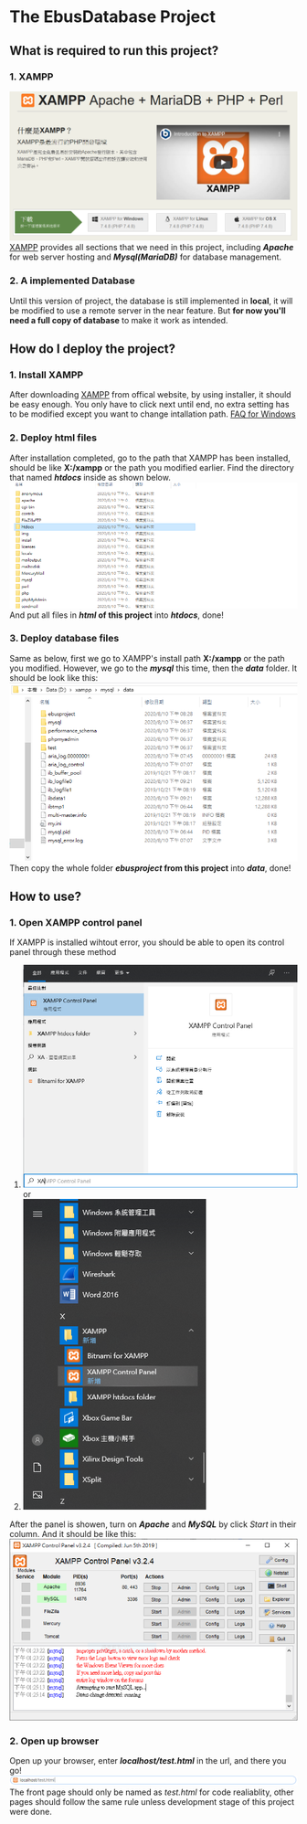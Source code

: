 # The EbusDatabase Project 
## What is required to run this project?
### 1. XAMPP
![XAMPP](/Readme/XAMPP.PNG "Official explain")
[XAMPP](https://www.apachefriends.org/zh_tw/index.html) provides all sections that we need in this project, including **_Apache_** for web server hosting and **_Mysql(MariaDB)_** for database management.
### 2. A implemented Database
Until this version of project, the database is still implemented in **local**, it will be modified to use a remote server in the near feature. But **for now you'll need a full copy of database** to make it work as intended.

## How do I deploy the project?

### 1. Install XAMPP
After downloading [XAMPP](https://www.apachefriends.org/zh_tw/index.html) from offical website, by using installer, it should be easy enough. You only have to click next until end, no extra setting has to be modified except you want to change intallation path. [FAQ for Windows](https://www.apachefriends.org/faq_windows.html)
### 2. Deploy html files
After installation completed, go to the path that XAMPP has been installed, should be like **X:/xampp** or the path you modified earlier. Find the directory that named **_htdocs_** inside as shown below.
![htdocs](/Readme/htdocs.PNG)
And put all files in **_html_ of this project** into **_htdocs_**, done!
### 3. Deploy database files
Same as below, first we go to XAMPP's install path **X:/xampp** or the path you modified. However, we go to the **_mysql_** this time, then the **_data_** folder. It should be look like this:
![databaselocation](/Readme/database.PNG)
Then copy the whole folder **_ebusproject_ from this project** into **_data_**, done!

## How to use?
### 1. Open XAMPP control panel
If XAMPP is installed wihtout error, you should be able to open its control panel through these method 
1. ![search method](/Readme/search.PNG)
or
2. ![start menu method](/Readme/startmenu.PNG)

After the panel is showen, turn on **_Apache_** and **_MySQL_** by click *Start* in their column. And it should be like this:
![XAMPP control panel](/Readme/controlpanel.PNG)
### 2. Open up browser
Open up your browser, enter **_localhost/test.html_** in the url, and there you go!
![index](/Readme/url.PNG)
The front page should only be named as *test.html* for code realiablity, other pages should follow the same rule unless development stage of this project were done.
